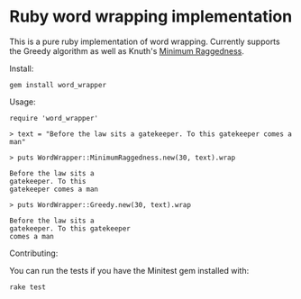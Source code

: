 Ruby word wrapping implementation
============================================================

This is a pure ruby implementation of word wrapping. Currently supports the Greedy algorithm as well as Knuth's [Minimum Raggedness](http://en.wikipedia.org/wiki/Word_wrap#Knuth.27s_algorithm).

Install:

    gem install word_wrapper

Usage:

    require 'word_wrapper'

    > text = "Before the law sits a gatekeeper. To this gatekeeper comes a man"

    > puts WordWrapper::MinimumRaggedness.new(30, text).wrap

    Before the law sits a
    gatekeeper. To this
    gatekeeper comes a man

    > puts WordWrapper::Greedy.new(30, text).wrap

    Before the law sits a
    gatekeeper. To this gatekeeper
    comes a man

Contributing:

You can run the tests if you have the Minitest gem installed with:

    rake test
